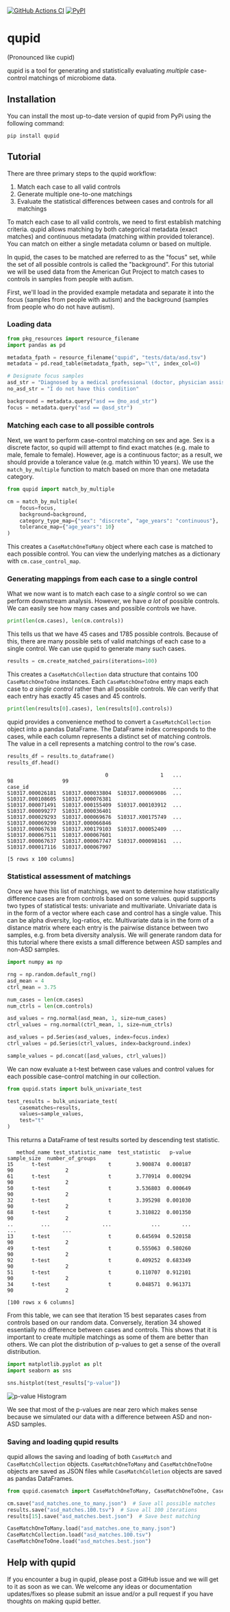 [![GitHub Actions CI](https://github.com/gibsramen/qupid/actions/workflows/main.yml/badge.svg)](https://github.com/gibsramen/qupid/actions)
[![PyPI](https://img.shields.io/pypi/v/qupid.svg)](https://pypi.org/project/qupid)

# qupid

(Pronounced like cupid)

qupid is a tool for generating and statistically evaluating *multiple* case-control matchings of microbiome data.

## Installation

You can install the most up-to-date version of qupid from PyPi using the following command:

```
pip install qupid
```

## Tutorial

There are three primary steps to the qupid workflow:

1. Match each case to all valid controls
2. Generate multiple one-to-one matchings
3. Evaluate the statistical differences between cases and controls for all matchings

To match each case to all valid controls, we need to first establish matching criteria.
qupid allows matching by both categorical metadata (exact matches) and continuous metadata (matching within provided tolerance).
You can match on either a single metadata column or based on multiple.

In qupid, the cases to be matched are referred to as the "focus" set, while the set of all possible controls is called the "background".
For this tutorial we will be used data from the American Gut Project to match cases to controls in samples from people with autism.

First, we'll load in the provided example metadata and separate it into the focus (samples from people with autism) and the background (samples from people who do not have autism).

### Loading data

```python
from pkg_resources import resource_filename
import pandas as pd

metadata_fpath = resource_filename("qupid", "tests/data/asd.tsv")
metadata = pd.read_table(metadata_fpath, sep="\t", index_col=0)

# Designate focus samples
asd_str = "Diagnosed by a medical professional (doctor, physician assistant)"
no_asd_str = "I do not have this condition"

background = metadata.query("asd == @no_asd_str")
focus = metadata.query("asd == @asd_str")
```

### Matching each case to all possible controls

Next, we want to perform case-control matching on sex and age.
Sex is a discrete factor, so qupid will attempt to find exact matches (e.g. male to male, female to female).
However, age is a continuous factor; as a result, we should provide a tolerance value (e.g. match within 10 years).
We use the `match_by_multiple` function to match based on more than one metadata category.

```python
from qupid import match_by_multiple

cm = match_by_multiple(
    focus=focus,
    background=background,
    category_type_map={"sex": "discrete", "age_years": "continuous"},
    tolerance_map={"age_years": 10}
)
```

This creates a `CaseMatchOneToMany` object where each case is matched to each possible control.
You can view the underlying matches as a dictionary with `cm.case_control_map`.

### Generating mappings from each case to a single control

What we now want is to match each case to a *single* control so we can perform downstream analysis.
However, we have *a lot* of possible controls.
We can easily see how many cases and possible controls we have.

```python
print(len(cm.cases), len(cm.controls))
```

This tells us that we have 45 cases and 1785 possible controls.
Because of this, there are many possible sets of valid matchings of each case to a single control.
We can use qupid to generate many such cases.

```python
results = cm.create_matched_pairs(iterations=100)
```

This creates a `CaseMatchCollection` data structure that contains 100 `CaseMatchOneToOne` instances.
Each `CaseMatchOneToOne` entry maps each case to *a single control* rather than all possible controls.
We can verify that each entry has exactly 45 cases and 45 controls.

```python
print(len(results[0].cases), len(results[0].controls))
```

qupid provides a convenience method to convert a `CaseMatchCollection` object into a pandas DataFrame.
The DataFrame index corresponds to the cases, while each column represents a distinct set of matching controls.
The value in a cell represents a matching control to the row's case.

```python
results_df = results.to_dataframe()
results_df.head()
```

```
                                0                 1   ...                98                99
case_id                                               ...
S10317.000026181  S10317.000033804  S10317.000069086  ...  S10317.000108605  S10317.000076381
S10317.000071491  S10317.000155409  S10317.000103912  ...  S10317.000099277  S10317.000036401
S10317.000029293  S10317.000069676  S10317.X00175749  ...  S10317.000069299  S10317.000066846
S10317.000067638  S10317.X00179103  S10317.000052409  ...  S10317.000067511  S10317.000067601
S10317.000067637  S10317.000067747  S10317.000098161  ...  S10317.000017116  S10317.000067997

[5 rows x 100 columns]
```

### Statistical assessment of matchings

Once we have this list of matchings, we want to determine how statistically difference cases are from controls based on some values.
qupid supports two types of statistical tests: univariate and multivariate.
Univariate data is in the form of a vector where each case and control has a single value.
This can be alpha diversity, log-ratios, etc.
Multivariate data is in the form of a distance matrix where each entry is the pairwise distance between two samples, e.g. from beta diversity analysis.
We will generate random data for this tutorial where there exists a small difference between ASD samples and non-ASD samples.

```python
import numpy as np

rng = np.random.default_rng()
asd_mean = 4
ctrl_mean = 3.75

num_cases = len(cm.cases)
num_ctrls = len(cm.controls)

asd_values = rng.normal(asd_mean, 1, size=num_cases)
ctrl_values = rng.normal(ctrl_mean, 1, size=num_ctrls)

asd_values = pd.Series(asd_values, index=focus.index)
ctrl_values = pd.Series(ctrl_values, index=background.index)

sample_values = pd.concat([asd_values, ctrl_values])
```

We can now evaluate a t-test between case values and control values for each possible case-control matching in our collection.

```python
from qupid.stats import bulk_univariate_test

test_results = bulk_univariate_test(
    casematches=results,
    values=sample_values,
    test="t"
)
```

This returns a DataFrame of test results sorted by descending test statistic.

```
   method_name test_statistic_name  test_statistic   p-value  sample_size  number_of_groups
15      t-test                   t        3.900874  0.000187           90                 2
61      t-test                   t        3.770914  0.000294           90                 2
50      t-test                   t        3.536803  0.000649           90                 2
32      t-test                   t        3.395298  0.001030           90                 2
68      t-test                   t        3.310822  0.001350           90                 2
..         ...                 ...             ...       ...          ...               ...
13      t-test                   t        0.645694  0.520158           90                 2
49      t-test                   t        0.555063  0.580260           90                 2
92      t-test                   t        0.409252  0.683349           90                 2
51      t-test                   t        0.110707  0.912101           90                 2
34      t-test                   t        0.048571  0.961371           90                 2

[100 rows x 6 columns]
```

From this table, we can see that iteration 15 best separates cases from controls based on our random data.
Conversely, iteration 34 showed essentially no difference between cases and controls.
This shows that it is important to create multiple matchings as some of them are better than others.
We can plot the distribution of p-values to get a sense of the overall distribution.

```python
import matplotlib.pyplot as plt
import seaborn as sns

sns.histplot(test_results["p-value"])
```

![p-value Histogram](./imgs/asd_match_pvals.png)

We see that most of the p-values are near zero which makes sense because we simulated our data with a difference between ASD and non-ASD samples.

### Saving and loading qupid results

qupid allows the saving and loading of both `CaseMatch` and `CaseMatchCollection` objects.
`CaseMatchOneToMany` and `CaseMatchOneToOne` objects are saved as JSON files while `CaseMatchColletion` objects are saved as pandas DataFrames.

```python
from qupid.casematch import CaseMatchOneToMany, CaseMatchOneToOne, CaseMatchCollection

cm.save("asd_matches.one_to_many.json")  # Save all possible matches
results.save("asd_matches.100.tsv")  # Save all 100 iterations
results[15].save("asd_matches.best.json")  # Save best matching

CaseMatchOneToMany.load("asd_matches.one_to_many.json")
CaseMatchCollection.load("asd_matches.100.tsv")
CaseMatchOneToOne.load("asd_matches.best.json")
```

## Help with qupid

If you encounter a bug in qupid, please post a GitHub issue and we will get to it as soon as we can. We welcome any ideas or documentation updates/fixes so please submit an issue and/or a pull request if you have thoughts on making qupid better.

